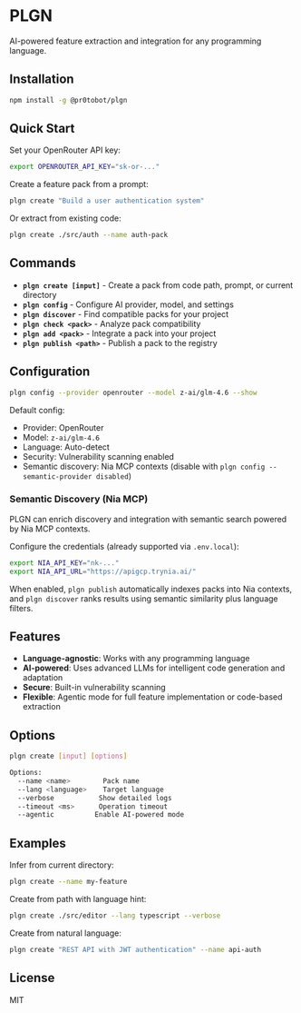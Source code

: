 # PLGN

AI-powered feature extraction and integration for any programming language.

## Installation

```bash
npm install -g @pr0tobot/plgn
```

## Quick Start

Set your OpenRouter API key:
```bash
export OPENROUTER_API_KEY="sk-or-..."
```

Create a feature pack from a prompt:
```bash
plgn create "Build a user authentication system"
```

Or extract from existing code:
```bash
plgn create ./src/auth --name auth-pack
```

## Commands

- **`plgn create [input]`** - Create a pack from code path, prompt, or current directory
- **`plgn config`** - Configure AI provider, model, and settings
- **`plgn discover`** - Find compatible packs for your project
- **`plgn check <pack>`** - Analyze pack compatibility
- **`plgn add <pack>`** - Integrate a pack into your project
- **`plgn publish <path>`** - Publish a pack to the registry

## Configuration

```bash
plgn config --provider openrouter --model z-ai/glm-4.6 --show
```

Default config:
- Provider: OpenRouter
- Model: `z-ai/glm-4.6`
- Language: Auto-detect
- Security: Vulnerability scanning enabled
- Semantic discovery: Nia MCP contexts (disable with `plgn config --semantic-provider disabled`)

### Semantic Discovery (Nia MCP)

PLGN can enrich discovery and integration with semantic search powered by Nia MCP contexts.

Configure the credentials (already supported via `.env.local`):

```bash
export NIA_API_KEY="nk-..."
export NIA_API_URL="https://apigcp.trynia.ai/"
```

When enabled, `plgn publish` automatically indexes packs into Nia contexts, and `plgn discover` ranks results using semantic similarity plus language filters.

## Features

- **Language-agnostic**: Works with any programming language
- **AI-powered**: Uses advanced LLMs for intelligent code generation and adaptation
- **Secure**: Built-in vulnerability scanning
- **Flexible**: Agentic mode for full feature implementation or code-based extraction

## Options

```bash
plgn create [input] [options]

Options:
  --name <name>        Pack name
  --lang <language>    Target language
  --verbose           Show detailed logs
  --timeout <ms>      Operation timeout
  --agentic          Enable AI-powered mode
```

## Examples

Infer from current directory:
```bash
plgn create --name my-feature
```

Create from path with language hint:
```bash
plgn create ./src/editor --lang typescript --verbose
```

Create from natural language:
```bash
plgn create "REST API with JWT authentication" --name api-auth
```

## License

MIT
